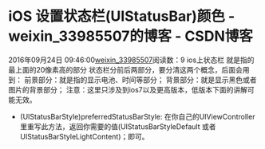 # iOS 设置状态栏(UIStatusBar)颜色 - weixin_33985507的博客 - CSDN博客
2016年09月24日 09:46:00[weixin_33985507](https://me.csdn.net/weixin_33985507)阅读数：9
ios上状态栏 就是指的最上面的20像素高的部分
状态栏分前后两部分，要分清这两个概念，后面会用到：
前景部分：就是指的显示电池、时间等部分；
背景部分：就是显示黑色或者图片的背景部分；
注意：这里只涉及到ios7以及更高版本，低版本下面的讲解可能无效。
> 
- (UIStatusBarStyle)preferredStatusBarStyle:
在你自己的UIViewController里重写此方法，返回你需要的值(UIStatusBarStyleDefault 或者 UIStatusBarStyleLightContent)；即可。
